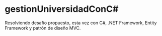 # gestionUniversidadConC#
Resolviendo desafío propuesto, esta vez con C#, .NET Framework, Entity Framework y patrón de diseño MVC.
